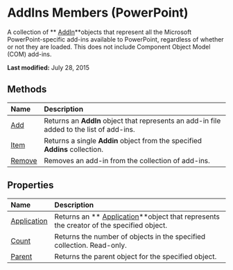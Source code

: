 
# AddIns Members (PowerPoint)
A collection of  ** [AddIn](e98b609e-97ef-b471-f047-b647bff1e9af.md)**objects that represent all the Microsoft PowerPoint-specific add-ins available to PowerPoint, regardless of whether or not they are loaded. This does not include Component Object Model (COM) add-ins.

 **Last modified:** July 28, 2015


## Methods



|**Name**|**Description**|
|:-----|:-----|
| [Add](e476e0dc-e82b-c460-822b-def325330514.md)|Returns an  **AddIn** object that represents an add-in file added to the list of add-ins.|
| [Item](ef619e15-f2b6-472d-e625-a49ba5e6ff27.md)|Returns a single  **Addin** object from the specified **Addins** collection.|
| [Remove](6a7548a4-f7b4-ec80-2cc2-048215913fd4.md)|Removes an add-in from the collection of add-ins.|

## Properties



|**Name**|**Description**|
|:-----|:-----|
| [Application](c7b137d6-3e9b-924b-a8b0-6c1a53155317.md)|Returns an  ** [Application](978c2b99-4271-b953-4283-73b5f3d96f41.md)**object that represents the creator of the specified object.|
| [Count](5ccbf78a-3585-8de5-78c9-b27f32d8f5c9.md)|Returns the number of objects in the specified collection. Read-only.|
| [Parent](1669a388-0593-b968-efb4-e96c2c4b97a1.md)|Returns the parent object for the specified object.|
